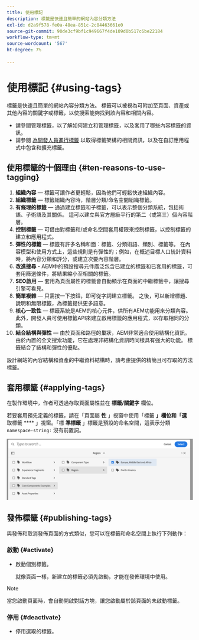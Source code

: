 ```yaml
---
title: 使用標記
description: 標籤是快速且簡單的網站內容分類方法
exl-id: d2a9f578-fe0a-48ea-851c-2c84463661e0
source-git-commit: 90de3cf9bf1c949667f4de109d0b517c6be22184
workflow-type: tm+mt
source-wordcount: '567'
ht-degree: 7%

---
```


# 使用標記 {#using-tags}

標籤是快速且簡單的網站內容分類方法。 標籤可以被視為可附加至頁面、資產或其他內容的關鍵字或標籤，以使搜索能夠找到該內容和相關內容。

* 請參閱管理標籤，以了解如何建立和管理標籤，以及套用了哪些內容標籤的資訊。 <!-- See [Administering Tags](/help/sites-administering/tags.md) for information about creating and managing tags, as well as to which content tags have been applied.-->
* 請參閱 [為開發人員進行標籤](/help/implementing/developing/introduction/tagging-framework.md) 以取得標籤架構的相關資訊，以及在自訂應用程式中包含和擴充標籤。

## 使用標籤的十個理由 {#ten-reasons-to-use-tagging}

1. **組織內容**  — 標籤可讓作者更輕鬆，因為他們可輕鬆快速組織內容。
1. **組織標籤**  — 標籤組織內容時，階層分類/命名空間組織標籤。
1. **有條理的標籤**  — 通過建立標籤和子標籤，可以表示整個分類系統，包括術語、子術語及其關係。 這可以建立與官方層級平行的第二（或第三）個內容階層。
1. **控制標籤**  — 可借由對標籤和/或命名空間套用權限來控制標籤，以控制標籤的建立和應用程式。
1. **彈性的標籤**  — 標籤有許多名稱和面：標籤、分類術語、類別、標籤等。 在內容模型和使用方式上，這些規則是有彈性的；例如，在概述目標人口統計資料時，將內容分類和評分，或建立次要內容階層。
1. **改進搜尋** - AEM中的預設搜尋元件廣泛包含已建立的標籤和已套用的標籤，可套用篩選條件，將結果縮小至相關的標籤。
1. **SEO啟用**  — 套用為頁面屬性的標籤會自動顯示在頁面的中繼標籤中，讓搜尋引擎可看見。
1. **簡單複雜**  — 只需按一下按鈕，即可從字詞建立標籤。 之後，可以新增標題、說明和無限標籤，為標籤提供更多語意。
1. **核心一致性**  — 標籤系統是AEM的核心元件，供所有AEM功能用來分類內容。 此外，開發人員可使用標籤API來建立啟用標籤的應用程式，以存取相同的分類。
1. **結合結構與彈性**  — 由於頁面和路徑的巢狀，AEM非常適合使用結構化資訊。 由於內置的全文搜索功能，它在處理非結構化資訊時同樣具有強大的功能。 標籤結合了結構和彈性的優點。

設計網站的內容結構和資產的中繼資料結構時，請考慮提供的精簡且可存取的方法標籤。

## 套用標籤 {#applying-tags}

在製作環境中，作者可透過存取頁面屬性並在 **標籤/關鍵字** 欄位。

若要套用預先定義的標籤，請在「頁面屬 **性** 」視窗中使用「標籤 **」欄位和「選** 取標籤 **** 」視窗。「標 **準標籤** 」標籤是預設的命名空間，這表示分類 `namespace-string:` 沒有前置詞。<!-- To apply [pre-defined tags](/help/sites-administering/tags.md), in the **Page Properties** window use the **Tags** field and the **Select Tags** window.-->

![選取多個標籤](/help/sites-cloud/authoring/assets/tags-select.png)

## 發佈標籤 {#publishing-tags}

與發佈和取消發佈頁面的方式類似，您可以在標籤和命名空間上執行下列動作：

### 啟動 {#activate}

* 啟動個別標籤。

   就像頁面一樣，新建立的標籤必須先啟動，才能在發佈環境中使用。

>[!NOTE]
>
>當您啟動頁面時，會自動開啟對話方塊，讓您啟動屬於該頁面的未啟動標籤。

### 停用 {#deactivate}

* 停用選取的標籤。
